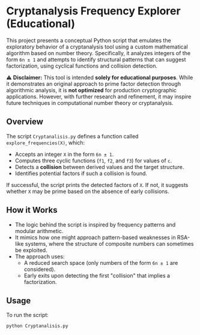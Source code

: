 # Cryptanalysis Frequency Explorer (Educational)

This project presents a conceptual Python script that emulates the exploratory behavior of a cryptanalysis tool using a custom mathematical algorithm based on number theory. Specifically, it analyzes integers of the form `6n ± 1` and attempts to identify structural patterns that can suggest factorization, using cyclical functions and collision detection.

⚠️ **Disclaimer:** This tool is intended **solely for educational purposes**. While it demonstrates an original approach to prime factor detection through algorithmic analysis, it is **not optimized** for production cryptographic applications. However, with further research and refinement, it may inspire future techniques in computational number theory or cryptanalysis.

## Overview

The script `Cryptanalisis.py` defines a function called `explore_frequencies(X)`, which:
- Accepts an integer `X` in the form `6n ± 1`.
- Computes three cyclic functions (`f1`, `f2`, and `f3`) for values of `c`.
- Detects a **collision** between derived values and the target structure.
- Identifies potential factors if such a collision is found.

If successful, the script prints the detected factors of `X`. If not, it suggests whether `X` may be prime based on the absence of early collisions.

## How it Works

- The logic behind the script is inspired by frequency patterns and modular arithmetic.
- It mimics how one might approach pattern-based weaknesses in RSA-like systems, where the structure of composite numbers can sometimes be exploited.
- The approach uses:
  - A reduced search space (only numbers of the form `6n ± 1` are considered).
  - Early exits upon detecting the first "collision" that implies a factorization.

## Usage

To run the script:

```bash
python Cryptanalisis.py
